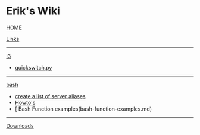 # Erik's Wiki

[HOME](home.md)

[Links](links.md)

- - - -

[i3]()

* [ quickswitch.py ](quickswitch.md)

- - - -
[bash]()

* [ create a list of server aliases ](server-aliases.md)
* [ Howto's ](bash-howto.md)
* [ Bash Function examples(bash-function-examples.md)

- - - -

[Downloads](downloads.md)
